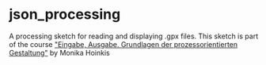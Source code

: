 json_processing
===============

A processing sketch for reading and displaying .gpx files. This sketch is part of the course ["Eingabe, Ausgabe. Grundlagen der prozessorientierten Gestaltung"](https://incom.org/workspace/4693) by Monika Hoinkis 
